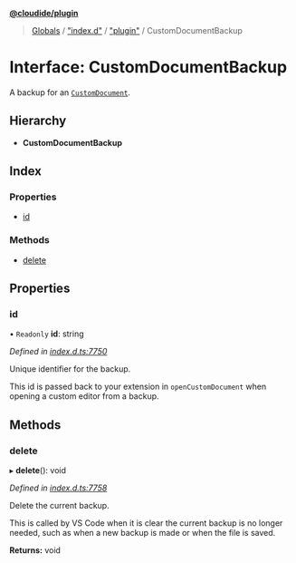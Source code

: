 **[@cloudide/plugin](../README.md)**

> [Globals](../README.md) / ["index.d"](../modules/_index_d_.md) / ["plugin"](../modules/_index_d_._plugin_.md) / CustomDocumentBackup

# Interface: CustomDocumentBackup

A backup for an [`CustomDocument`](#CustomDocument).

## Hierarchy

* **CustomDocumentBackup**

## Index

### Properties

* [id](_index_d_._plugin_.customdocumentbackup.md#id)

### Methods

* [delete](_index_d_._plugin_.customdocumentbackup.md#delete)

## Properties

### id

• `Readonly` **id**: string

*Defined in [index.d.ts:7750](https://github.com/shuyaqian/cloudide-plugin-api/blob/9d985be/index.d.ts#L7750)*

Unique identifier for the backup.

This id is passed back to your extension in `openCustomDocument` when opening a custom editor from a backup.

## Methods

### delete

▸ **delete**(): void

*Defined in [index.d.ts:7758](https://github.com/shuyaqian/cloudide-plugin-api/blob/9d985be/index.d.ts#L7758)*

Delete the current backup.

This is called by VS Code when it is clear the current backup is no longer needed, such as when a new backup
is made or when the file is saved.

**Returns:** void

